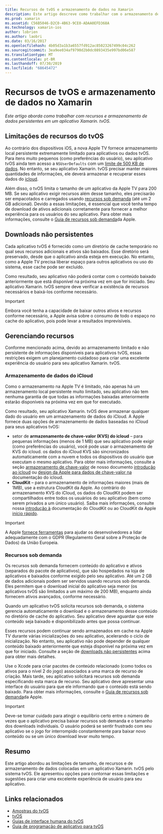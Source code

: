 ```yaml
---
title: Recursos de tvOS e armazenamento de dados no Xamarin
description: Este artigo descreve como trabalhar com o armazenamento de dados de recursos e persistentes em um aplicativo tvOS criado com o Xamarin. Ele aborda o armazenamento de dados do iCloud e recursos sob demanda.
ms.prod: xamarin
ms.assetid: C56B5046-D2C0-4B63-9CE0-ADAA0EFD368A
ms.technology: xamarin-ios
author: lobrien
ms.author: laobri
ms.date: 03/16/2017
ms.openlocfilehash: 4b05d3a1b3a6557fd912ac85023267499c04c262
ms.sourcegitcommit: 3ea9ee034af9790d2b0dc0893435e997bd06e587
ms.translationtype: MT
ms.contentlocale: pt-BR
ms.lasthandoff: 07/30/2019
ms.locfileid: "68645472"
---
```

# <a name="tvos-resources-and-data-storage-in-xamarin"></a>Recursos de tvOS e armazenamento de dados no Xamarin

_Este artigo aborda como trabalhar com recursos e armazenamento de dados persistentes em um aplicativo Xamarin. tvOS._

<a name="tvOS-Resource-Limitations" />

## <a name="tvos-resource-limitations"></a>Limitações de recursos do tvOS

Ao contrário dos dispositivos iOS, a nova Apple TV fornece armazenamento local persistente extremamente limitado para aplicativos ou dados tvOS. Para itens muito pequenos (como preferências do usuário), seu aplicativo tvOS ainda tem acesso a `NSUserDefaults` com um [limite de 500 KB de dados](https://forums.developer.apple.com/message/50696#50696). No entanto, se seu aplicativo Xamarin. tvOS precisar manter maiores quantidades de informações, ele deverá armazenar e recuperar esses dados do [icloud](#iCloud-Data-Storage).

Além disso, o tvOS limita o tamanho de um aplicativo da Apple TV para 200 MB. Se seu aplicativo exigir recursos além desse tamanho, eles precisarão ser empacotados e carregados usando [recursos sob demanda](#On-Demand-Resources) (até um 2 GB adicional). Devido a essas limitações, é essencial que você tenha tempo de download de ativos adicionais corretamente para fornecer a melhor experiência para os usuários do seu aplicativo. Para obter mais informações, consulte o [Guia de recursos sob demanda](https://developer.apple.com/library/prerelease/tvos/documentation/FileManagement/Conceptual/On_Demand_Resources_Guide/index.html#//apple_ref/doc/uid/TP40015083)da Apple.

<a name="Non-Persistent-Downloads" />

## <a name="non-persistent-downloads"></a>Downloads não persistentes

Cada aplicativo tvOS é fornecido como um diretório de cache temporário no qual seus recursos adicionais e ativos são baixados. Esse diretório será preservado, desde que o aplicativo ainda esteja em execução. No entanto, como a Apple TV precisa liberar espaço para outros aplicativos ou uso do sistema, esse cache pode ser excluído.

Como resultado, seu aplicativo não poderá contar com o conteúdo baixado anteriormente que está disponível na próxima vez em que for iniciado. Seu aplicativo Xamarin. tvOS sempre deve verificar a existência de recursos necessários e baixá-los conforme necessário.

> [!IMPORTANT]
> Embora você tenha a capacidade de baixar outros ativos e recursos conforme necessário, a Apple avisa sobre o consumo de todo o espaço no cache do aplicativo, pois pode levar a resultados imprevisíveis.




<a name="Managing-Resources" />

## <a name="managing-resources"></a>Gerenciando recursos

Conforme mencionado acima, devido ao armazenamento limitado e não persistente de informações disponíveis para aplicativos tvOS, essas restrições exigem um planejamento cuidadoso para criar uma excelente experiência do usuário para seu aplicativo Xamarin. tvOS.

<a name="iCloud-Data-Storage" />

### <a name="icloud-data-storage"></a>Armazenamento de dados do iCloud

Como o armazenamento na Apple TV é limitado, não apenas há um armazenamento local persistente muito limitado, seu aplicativo não tem nenhuma garantia de que todas as informações baixadas anteriormente estarão disponíveis na próxima vez em que for executado.

Como resultado, seu aplicativo Xamarin. tvOS deve armazenar qualquer dado do usuário em um armazenamento de dados do iCloud. A Apple fornece duas opções de armazenamento de dados baseadas no iCloud para seus aplicativos tvOS:

- setor de **armazenamento de chave-valor (KVS) do icloud** – para pequenas informações (menos de 1 MB) que seu aplicativo pode exigir (como preferências do usuário), você pode usar o armazenamento de KVS do icloud. os dados do iCloud KVS são sincronizados automaticamente com a nuvem e todos os dispositivos do usuário que executam o mesmo aplicativo. Para obter mais informações, consulte a seção [armazenamento de chave-valor](~/ios/data-cloud/introduction-to-icloud.md) de nosso documento [introdução ao icloud](~/ios/data-cloud/introduction-to-icloud.md) ou [design da Apple para dados de chave-valor na](https://developer.apple.com/library/prerelease/tvos/documentation/General/Conceptual/iCloudDesignGuide/Chapters/DesigningForKey-ValueDataIniCloud.html#//apple_ref/doc/uid/TP40012094-CH7) documentação do icloud.
- **CloudKit** – para o armazenamento de informações maiores (mais de 1MB), use a estrutura CloudKit da Apple. Ao contrário do armazenamento KVS do iCloud, os dados do CloudKit podem ser compartilhados entre todos os usuários do seu aplicativo (bem como serem privados a um único usuário). Saiba mais informações, consulte nossa [introdução à](~/ios/data-cloud/intro-to-cloudkit.md) documentação do CloudKit ou ao CloudKit da Apple [início rápido](https://developer.apple.com/library/prerelease/tvos/documentation/DataManagement/Conceptual/CloudKitQuickStart/Introduction/Introduction.html#//apple_ref/doc/uid/TP40014987).

> [!IMPORTANT]
> A Apple [fornece ferramentas](https://developer.apple.com/support/allowing-users-to-manage-data/) para ajudar os desenvolvedores a lidar adequadamente com o GDPR (Regulamento Geral sobre a Proteção de Dados) da União Europeia.

<a name="On-Demand-Resources" />

### <a name="on-demand-resources"></a>Recursos sob demanda

Os recursos sob demanda fornecem conteúdo do aplicativo e ativos (separados do pacote de aplicativos), que são hospedados na loja de aplicativos e baixados conforme exigido pelo seu aplicativo. Até um 2 GB de dados adicionais podem ser servidos usando recursos sob demanda. Eles permitem que o download inicial do aplicativo seja menor (os aplicativos tvOS são limitados a um máximo de 200 MB), enquanto ainda fornecem ativos avançados, conforme necessário.

Quando um aplicativo tvOS solicita recursos sob demanda, o sistema gerencia automaticamente o download e o armazenamento desse conteúdo no diretório de cache do aplicativo. Seu aplicativo deve aguardar que este conteúdo seja baixado e disponibilizado antes que possa continuar.

Esses recursos podem continuar sendo armazenados em cache na Apple TV durante várias inicializações do seu aplicativo, acelerando o ciclo de inicialização. No entanto, seu aplicativo não pode depender de qualquer conteúdo baixado anteriormente que esteja disponível na próxima vez em que for iniciado. Consulte a seção de [downloads não persistentes](#Non-Persistent-Downloads) acima para obter mais detalhes.

Use o Xcode para criar pacotes de conteúdo relacionado (como todos os ativos para o nível 2 do jogo) associados a uma marca de recurso de criação. Mais tarde, seu aplicativo solicitará recursos sob demanda especificando esta marca de recurso. Seu aplicativo deve apresentar uma interface do usuário para que ele informando que o conteúdo está sendo baixado. Para obter mais informações, consulte o [Guia de recursos sob demanda](https://developer.apple.com/library/prerelease/tvos/documentation/FileManagement/Conceptual/On_Demand_Resources_Guide/index.html#//apple_ref/doc/uid/TP40015083)da Apple.

> [!IMPORTANT]
> Deve-se tomar cuidado para atingir o equilíbrio certo entre o número de vezes que o aplicativo precisa baixar recursos sob demanda e o tamanho dos downloads individuais. O usuário poderá se sentir frustrado com seu aplicativo se o jogo for interrompido constantemente para baixar novo conteúdo ou se um único download levar muito tempo.




<a name="Summary" />

## <a name="summary"></a>Resumo

Este artigo abordou as limitações de tamanho, de recursos e de armazenamento de dados colocadas em um aplicativo Xamarin. tvOS pelo sistema tvOS. Ele apresentou opções para contornar essas limitações e sugestões para criar uma excelente experiência de usuário para seu aplicativo.



## <a name="related-links"></a>Links relacionados

- [Amostras do tvOS](https://docs.microsoft.com/samples/browse/?products=xamarin&term=Xamarin.iOS+tvOS)
- [tvOS](https://developer.apple.com/tvos/)
- [Guias de interface humana do tvOS](https://developer.apple.com/tvos/human-interface-guidelines/)
- [Guia de programação de aplicativo para tvOS](https://developer.apple.com/library/prerelease/tvos/documentation/General/Conceptual/AppleTV_PG/)
